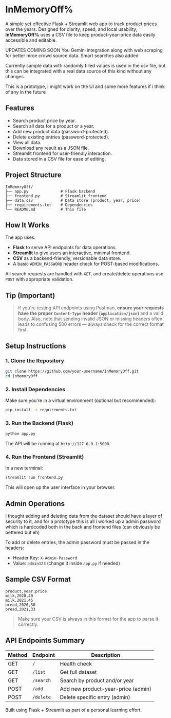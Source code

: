 # InMemoryOff%

A simple yet effective Flask + Streamlit web app to track product prices over the years. Designed for clarity, speed, and local usability, **InMemoryOff%** uses a CSV file to keep product-year-price data easily accessible and editable.

UPDATES COMING SOON 
You Gemini integration along with web scraping for better mroe crowd source data. Smart searches also added

Currently sample data with randomly filled values is used in the csv file, but this can be integrated with a real data source of this kind without any changes.

This is a prototype, i might work on the UI and some more features if i think of any in the future

##  Features

- Search product price by year.
- Search all data for a product or a year.
- Add new product data (password-protected).
- Delete existing entries (password-protected).
- View all data.
- Download any result as a JSON file.
- Streamlit frontend for user-friendly interaction.
- Data stored in a CSV file for ease of editing.

##  Project Structure

```
InMemoryOff/
├── app.py              # Flask backend
├── frontend.py         # Streamlit frontend
├── data.csv            # Data store (product, year, price)
├── requirements.txt    # Dependencies
└── README.md           # This file
```

##  How It Works

The app uses:
- **Flask** to serve API endpoints for data operations.
- **Streamlit** to give users an interactive, minimal frontend.
- **CSV** as a backend-friendly, versionable data store.
- A basic `ADMIN_PASSWORD` header check for POST-based modifications.

All search requests are handled with `GET`, and create/delete operations use `POST` with appropriate validation.

## Tip (Important)

> If you're testing API endpoints using Postman, **ensure your requests have the proper `Content-Type` header (`application/json`)** and a valid body. Also, note that sending invalid JSON or missing headers often leads to confusing 500 errors — always check for the correct format first.

##  Setup Instructions

### 1. Clone the Repository

```bash
git clone https://github.com/your-username/InMemoryOff.git
cd InMemoryOff
```

### 2. Install Dependencies

Make sure you're in a virtual environment (optional but recommended):

```bash
pip install -r requirements.txt
```

### 3. Run the Backend (Flask)

```bash
python app.py
```

The API will be running at `http://127.0.0.1:5000`.

### 4. Run the Frontend (Streamlit)

In a new terminal:

```bash
streamlit run frontend.py
```

This will open up the user interface in your browser.

##  Admin Operations

I thought adding and deleting data from the dataset should have a layer of security to it, and for a prototype this is all i worked up a admin password which is hardcoded both in the back and frontend files (can obviously be bettered but eh)

To add or delete entries, the admin password must be passed in the headers:

- Header Key: `X-Admin-Password`
- Value: `admin123` (change it inside `app.py` if needed)

##  Sample CSV Format

```
product,year,price
milk,2020,40
milk,2021,45
bread,2020,30
bread,2021,33
```

> Make sure your CSV is always in this format for the app to parse it correctly.

##  API Endpoints Summary

| Method | Endpoint      | Description                       |
|--------|---------------|-----------------------------------|
| GET    | `/`           | Health check                      |
| GET    | `/list`       | Get full dataset                  |
| GET    | `/search`     | Search by product and/or year     |
| POST   | `/add`        | Add new product-year-price (admin)|
| POST   | `/delete`     | Delete specific entry (admin)     |



Built using Flask + Streamlit as part of a personal learning effort.
